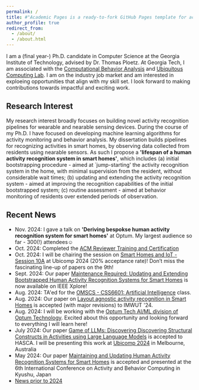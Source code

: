 ```yaml
---
permalink: /
title: #"Academic Pages is a ready-to-fork GitHub Pages template for academic personal websites"
author_profile: true
redirect_from: 
  - /about/
  - /about.html
---
```

I am a (final year-) Ph.D. candidate in Computer Science at the Georgia Institute of Technology, advised by Dr. Thomas Ploetz. At Georgia Tech, I am associated with the [Computational Behavior Analysis](https://cba.gatech.edu) and [Ubiquitous Computing Lab](https://ubicomp.cc.gatech.edu). I am on the industry job market and am interested in exploeing opportunities that align with my skill set. I look forward to making contributions towards impactful and exciting work.

Research Interest
------
My research interest broadly focuses on building novel activity recognition pipelines for wearable and nearable sensing devices. During the course of my Ph.D. I have focused on developing machine learning algorithms for activity monitoring and behavior analysis. 
My dissertation builds pipelines for recognizing activities in smart homes, by observing data collected from residents using nearable sensors. 
As such I propose a **'lifespan of a human activity recognition system in smart homes'**, which includes (a) initial bootstrapping procedure - aimed at `jump-starting' the activity recognition system in the home, with minimal supervision from the resident, without considerable wait times; (b) updating and extending the activity recognition system - aimed at improving the recognition capabilities of the initial bootstrapped system; (c) routine assessment - aimed at behavior monitoring of residents over extended periods of observation. 

Recent News
------
* Nov. 2024: I gave a talk on **'Deriving bespokse human activity recognition system for smart homes'** at Optum. My largest audience so far - 300(!) attendees☺️
* Oct. 2024: Completed the [ACM Reviewer Training and Certification](http://shruthihiremath.github.io/files/Certificate.pdf)
* Oct. 2024: I will be chairing the session on [Smart Homes and IoT - Session 10A](https://www.ubicomp.org/ubicomp-iswc-2024/conference-program/#session-10A) at Ubicomp 2024 (20% acceptance rate)! Don’t miss the fascinating line-up of papers on the 9th! 
*  Sept. 2024: Our paper [Maintenance Required: Updating and Extending Bootstrapped Human Activity Recognition Systems for Smart Homes](https://ieeexplore.ieee.org/document/10651685) is now available on IEEE Xplore!
* Aug. 2024: TA'ed for the [OMSCS - CSS6601: Artificial Intelligence](https://omscs.gatech.edu/cs-6601-artificial-intelligence) class.
* Aug. 2024: Our paper on [Layout agnostic activity recognition in Smart Homes](https://arxiv.org/pdf/2405.12368) is accepted (with major revisions) to IMWUT '24.
* Aug. 2024: I will be working with the [Optum Tech AI/ML division of Optum Technology](https://www.optumlabs.com/work/artificial-intelligence.html). Excited about this opportunity and looking forward to everything I will learn here!
* July 2024: Our paper [Game of LLMs: Discovering Discovering Structural Constructs in Activities using Large Language Models](https://dl.acm.org/doi/10.1145/3675094.3678444) is accepted to HASCA. I will be presenting this work at [Ubicomp 2024](https://www.ubicomp.org/ubicomp-iswc-2024/) in Melbourne, Australia
* May 2024: Our paper [Maintaining and Updating Human Activity Recognition Systems for Smart Homes](https://arxiv.org/html/2406.14446v1) is accepted and presented at the 6th International Conference on Activity and Behavior Computing in Kyushu, Japan
* [News prior to 2024](https://shruthihiremath.github.io/oldnews/)
